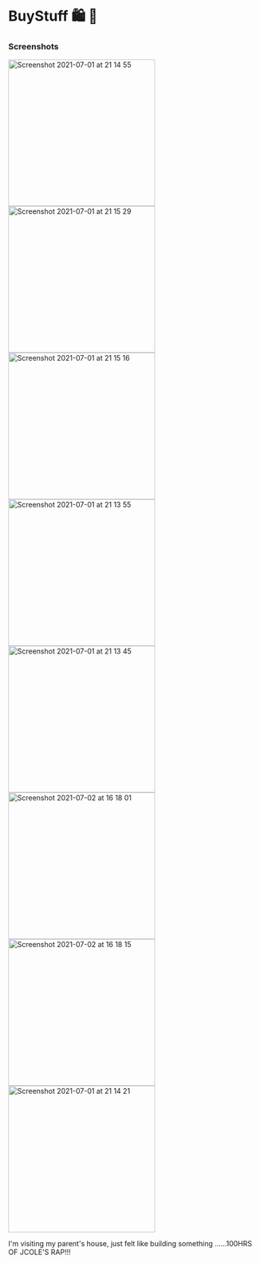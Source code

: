# BuyStuff 🛍️ 🛒

### Screenshots

<div>
    <img width="294" alt="Screenshot 2021-07-01 at 21 14 55" src="https://user-images.githubusercontent.com/47679952/124185914-7a40cb80-dab3-11eb-971c-c5d28acf15dc.png">
    <img width="294" alt="Screenshot 2021-07-01 at 21 15 29" src="https://user-images.githubusercontent.com/47679952/124185968-8af14180-dab3-11eb-96d4-d724951ea6b1.png">
    <img width="294" alt="Screenshot 2021-07-01 at 21 15 16" src="https://user-images.githubusercontent.com/47679952/124186033-9fcdd500-dab3-11eb-918d-88e3a4922d13.png">
    <img width="294" alt="Screenshot 2021-07-01 at 21 13 55" src="https://user-images.githubusercontent.com/47679952/124186087-b2480e80-dab3-11eb-936e-472fc5117ac6.png">
    <img width="294" alt="Screenshot 2021-07-01 at 21 13 45" src="https://user-images.githubusercontent.com/47679952/124186187-d7d51800-dab3-11eb-8508-38f0d44f79cf.png">
    <img width="294" alt="Screenshot 2021-07-02 at 16 18 01" src="https://user-images.githubusercontent.com/47679952/124295896-4916d880-db51-11eb-9d09-15c98157a901.png">
    <img width="294" alt="Screenshot 2021-07-02 at 16 18 15" src="https://user-images.githubusercontent.com/47679952/124295970-5d5ad580-db51-11eb-82c6-d3d6c5055306.png">
    <img width="294" alt="Screenshot 2021-07-01 at 21 14 21" src="https://user-images.githubusercontent.com/47679952/124186232-ed4a4200-dab3-11eb-8077-7ae3fdacf98b.png">
</div>

I'm visiting my parent's house, just felt like building something ......100HRS OF JCOLE'S RAP!!!